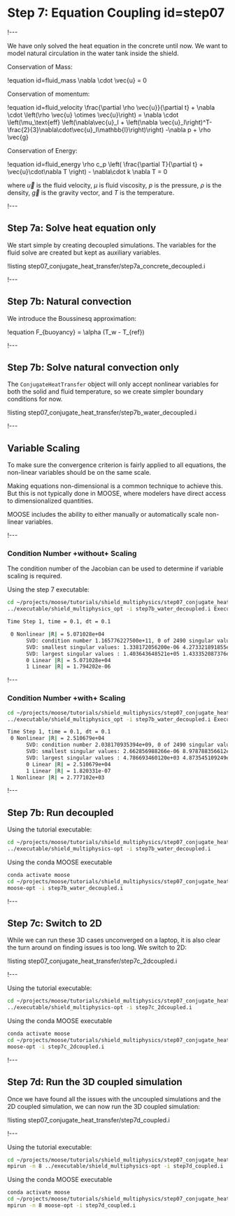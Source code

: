 # Step 7: Equation Coupling id=step07

!---

We have only solved the heat equation in the concrete until now. We want to model natural circulation
in the water tank inside the shield.

Conservation of Mass:

!equation id=fluid_mass
\nabla \cdot \vec{u} = 0

Conservation of momentum:

!equation id=fluid_velocity
\frac{\partial \rho  \vec{u}}{\partial t} + \nabla \cdot \left(\rho \vec{u} \otimes \vec{u}\right)
= \nabla \cdot \left(\mu_\text{eff} \left(\nabla\vec{u}_I + \left(\nabla \vec{u}_I\right)^T-\frac{2}{3}\nabla\cdot\vec{u}_I\mathbb{I}\right)\right) -\nabla p + \rho \vec{g}

Conservation of Energy:

!equation id=fluid_energy
\rho c_p \left( \frac{\partial T}{\partial t} + \vec{u}\cdot\nabla T \right) - \nabla\cdot k \nabla T = 0


where $\vec{u}$ is the fluid velocity, $\mu$ is fluid viscosity, $p$ is the pressure, $\rho$ is the density, $\vec{g}$ is the gravity vector, and $T$ is the temperature.

!---

## Step 7a: Solve heat equation only

We start simple by creating decoupled simulations.
The variables for the fluid solve are created but kept as auxiliary variables.

!listing step07_conjugate_heat_transfer/step7a_concrete_decoupled.i

!---

## Step 7b: Natural convection

We introduce the Boussinesq approximation:

!equation
F_{buoyancy} = \alpha (T_w - T_{ref})

!---

## Step 7b: Solve natural convection only

The `ConjugateHeatTransfer` object will only accept nonlinear variables for both
the solid and fluid temperature, so we create simpler boundary conditions for now.

!listing step07_conjugate_heat_transfer/step7b_water_decoupled.i

!---

## Variable Scaling

To make sure the convergence criterion is fairly applied to all equations, the non-linear variables
should be on the same scale.

Making equations non-dimensional is a common technique to achieve this. But this is not typically
done in MOOSE, where modelers have direct access to dimensionalized quantities.

MOOSE includes the ability to either manually or automatically scale non-linear variables.

!---

### Condition Number +without+ Scaling

The condition number of the Jacobian can be used to determine if variable scaling is required.

Using the step 7 executable:

```bash
cd ~/projects/moose/tutorials/shield_multiphysics/step07_conjugate_heat_transfer
../executable/shield_multiphysics_opt -i step7b_water_decoupled.i Executioner/num_steps=1 Executioner/automatic_scaling=0 -pc_type svd -pc_svd_monitor
```

```bash
Time Step 1, time = 0.1, dt = 0.1

 0 Nonlinear |R| = 5.071028e+04
      SVD: condition number 1.165776227500e+11, 0 of 2490 singular values are (nearly) zero
      SVD: smallest singular values: 1.338172056200e-06 4.273321891855e-06 6.470317390884e-06 6.823445823264e-06 9.510905641771e-06
      SVD: largest singular values : 1.403643648521e+05 1.433352087376e+05 1.484948030786e+05 1.553257174022e+05 1.560009171422e+05
      0 Linear |R| = 5.071028e+04
      1 Linear |R| = 1.794202e-06
```

!---

### Condition Number +with+ Scaling

```bash
cd ~/projects/moose/tutorials/shield_multiphysics/step07_conjugate_heat_transfer
../executable/shield_multiphysics_opt -i step7b_water_decoupled.i Executioner/num_steps=1 Executioner/automatic_scaling=true -pc_type svd -pc_svd_monitor -ksp_view_pmat
```

```bash
Time Step 1, time = 0.1, dt = 0.1
 0 Nonlinear |R| = 2.510679e+04
      SVD: condition number 2.038170935394e+09, 0 of 2490 singular values are (nearly) zero
      SVD: smallest singular values: 2.662856988266e-06 8.978788356612e-06 1.424754114799e-05 1.508130484488e-05 2.196178581229e-05
      SVD: largest singular values : 4.786693460120e+03 4.873545109249e+03 4.874535146130e+03 5.190883760615e+03 5.427357718595e+03
      0 Linear |R| = 2.510679e+04
      1 Linear |R| = 1.820331e-07
 1 Nonlinear |R| = 2.777102e+03
```

!---

## Step 7b: Run decoupled

Using the tutorial executable:

```bash
cd ~/projects/moose/tutorials/shield_multiphysics/step07_conjugate_heat_transfer
../executable/shield_multiphysics-opt -i step7b_water_decoupled.i
```

Using the conda MOOSE executable

```bash
conda activate moose
cd ~/projects/moose/tutorials/shield_multiphysics/step07_conjugate_heat_transfer
moose-opt -i step7b_water_decoupled.i
```

!---

## Step 7c: Switch to 2D

While we can run these 3D cases unconverged on a laptop, it is also clear the turn around
on finding issues is too long. We switch to 2D:

!listing step07_conjugate_heat_transfer/step7c_2dcoupled.i

!---

Using the tutorial executable:

```bash
cd ~/projects/moose/tutorials/shield_multiphysics/step07_conjugate_heat_transfer
../executable/shield_multiphysics-opt -i step7c_2dcoupled.i
```

Using the conda MOOSE executable

```bash
conda activate moose
cd ~/projects/moose/tutorials/shield_multiphysics/step07_conjugate_heat_transfer
moose-opt -i step7c_2dcoupled.i
```

!---

## Step 7d: Run the 3D coupled simulation

Once we have found all the issues with the uncoupled simulations and the 2D coupled simulation, we can now run the 3D coupled simulation:

!listing step07_conjugate_heat_transfer/step7d_coupled.i

!---

Using the tutorial executable:

```bash
cd ~/projects/moose/tutorials/shield_multiphysics/step07_conjugate_heat_transfer
mpirun -n 8 ../executable/shield_multiphysics-opt -i step7d_coupled.i
```

Using the conda MOOSE executable

```bash
conda activate moose
cd ~/projects/moose/tutorials/shield_multiphysics/step07_conjugate_heat_transfer
mpirun -n 8 moose-opt -i step7d_coupled.i
```
